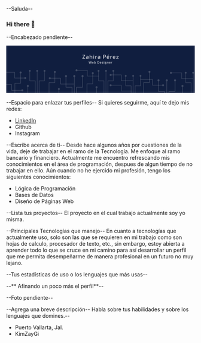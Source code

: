 --Saluda--
### Hi there 👋 

--Encabezado pendiente--

![header](/Encabezado.png)

--Espacio para enlazar tus perfiles--
Si quieres seguirme, aquí te dejo mis redes:

* [LinkedIn](https://www.linkedin.com/in/zahira-perez-bravo/overlay/about-this-profile/?lipi=urn%3Ali%3Apage%3Ad_flagship3_profile_view_base%3BXlg5p04UR%2B2yhhjnE%2FjQ4Q%3D%3D)
* Github
* Instagram

--Escribe acerca de ti--
Desde hace algunos años por cuestiones de la vida, deje de trabajar en el ramo de la Tecnología. Me enfoque al ramo bancario y financiero. Actualmente me encuentro refrescando mis conocimientos en el área de programación, despues de algun tiempo de no trabajar en ello. Aún cuando no he ejercido mi profesión, tengo los siguientes conocimientos:

* Lógica de Programación
* Bases de Datos
* Diseño de Páginas Web

--Lista tus proyectos--
El proyecto en el cual trabajo actualmente soy yo misma.

--Principales Tecnologías que manejo--
En cuanto a tecnologías que actualmente uso, solo son las que se requieren en mi trabajo como son hojas de calculo, procesador de texto, etc., sin embargo, estoy abierta a aprender todo lo que se cruce en mi camino para así desarrollar un perfil que me permita desempeñarme de manera profesional en un futuro no muy lejano.

--Tus estadísticas de uso o los lenguajes que más usas--

--** Afinando un poco más el perfil**--

--Foto pendiente--

--Agrega una breve descripción--
Habla sobre tus habilidades y sobre los lenguajes que domines.--

* Puerto Vallarta, Jal.
* KimZayGi





